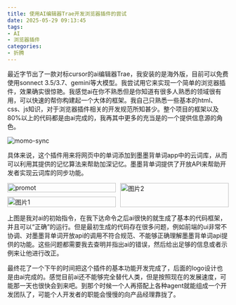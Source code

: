 ```yaml
---
title: 使用AI编辑器Trae开发浏览器插件的尝试
date: 2025-05-29 09:13:45
tags:
- AI
- 浏览器插件
categories:
- 折腾
---
```


最近字节出了一款对标cursor的ai编辑器Trae，我安装的是海外版，目前可以免费使用sonnect 3.5/3.7、gemini等大模型。我尝试用它来实现一个简单的浏览器插件，效果确实很惊艳。我感觉ai在你不熟悉但是你知道有很多人熟悉的领域很有用，可以快速的帮你构建起一个大体的框架。我自己只熟悉一些基本的html、css、js知识，对于浏览器插件相关的开发规范所知甚少。整个项目的框架以及80%以上的代码都是由ai完成的，我再其中更多的充当是的一个提供信息源的角色。

![momo-sync](https://cdn.jsdelivr.net/gh/ryan1iu/ryan1iu.github.io@imgbk/images/20250529092152191.png)

具体来说，这个插件用来将网页中的单词添加到墨墨背单词app中的云词库，从而可以利用其提供的记忆算法来帮助加深记忆。墨墨背单词提供了开放API来帮助开发者实现云词库的同步功能。

<div style="display: flex; gap: 10px;">
  <!-- 左边两张短图 -->
  <div style="display: flex; flex-direction: column; gap: 10px; flex: 1;">
    <img src="https://cdn.jsdelivr.net/gh/ryan1iu/ryan1iu.github.io@imgbk/images/20250529092641967.png" alt="promot" style="width: 100%;" />
    <img src="https://cdn.jsdelivr.net/gh/ryan1iu/ryan1iu.github.io@imgbk/images/20250529093322619.png" style="width: 100%;" alt="图片1">
  </div>

  <!-- 右边一张长图 -->
  <div style="flex: 1;">
    <img src="https://cdn.jsdelivr.net/gh/ryan1iu/ryan1iu.github.io@imgbk/images/20250529093411299.png" style="width: 100%;" alt="图片2">
  </div>
</div>

上图是我对ai的初始指令，在我下达命令之后ai很快的就生成了基本的代码框架，并且可以“正确”的运行。但是最初生成的代码存在很多问题，例如前端的ui非常不协调、对墨墨背单词开放api的调用不符合规范、不能够正确理解墨墨背单词api提供的功能。这些问题都需要我去查明并指出ai的错误，然后给出足够的信息或者示例来让他进行改正。

最终花了一个下午的时间把这个插件的基本功能开发完成了，后面的logo设计也是由ai完成的。感觉目前ai还不能够完全替代人类，但是按照现在的发展速度，可能那一天也很快会到来吧。到那个时候一个人再搭配上各种agent就能组成一个开发团队了，可能个人开发者的职能会慢慢的向产品经理靠拢了。
